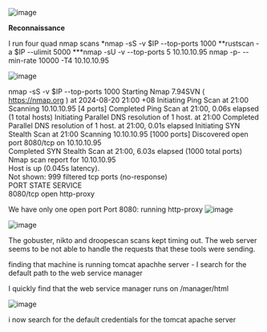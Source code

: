 
![image](https://github.com/user-attachments/assets/09cf167b-ac16-45f5-9afc-5a66232cba1d)

**Reconnaissance**

I run four quad nmap scans 
*nmap -sS -v $IP --top-ports 1000
**rustscan -a $IP --ulimit 5000
***nmap -sU -v --top-ports 5 10.10.10.95
nmap -p- --min-rate 10000 -T4 10.10.10.95

![image](https://github.com/user-attachments/assets/5a46ac1f-83d8-45c7-967a-9d3ea37adf4a)

 nmap -sS -v $IP --top-ports 1000 
Starting Nmap 7.94SVN ( https://nmap.org ) at 2024-08-20 21:00 +08
Initiating Ping Scan at 21:00
Scanning 10.10.10.95 [4 ports]
Completed Ping Scan at 21:00, 0.06s elapsed (1 total hosts)
Initiating Parallel DNS resolution of 1 host. at 21:00
Completed Parallel DNS resolution of 1 host. at 21:00, 0.01s elapsed
Initiating SYN Stealth Scan at 21:00
Scanning 10.10.10.95 [1000 ports]
Discovered open port 8080/tcp on 10.10.10.95                                                                        
Completed SYN Stealth Scan at 21:00, 6.03s elapsed (1000 total ports)                                               
Nmap scan report for 10.10.10.95                                                                                    
Host is up (0.045s latency).                                                                                        
Not shown: 999 filtered tcp ports (no-response)                                                                     
PORT     STATE SERVICE                                                                                              
8080/tcp open  http-proxy                                     
                                                             
We have only one open port 
Port 8080: running http-proxy 
![image](https://github.com/user-attachments/assets/c17e1523-7520-4938-9e9d-9406b2262860)

![image](https://github.com/user-attachments/assets/b25868a2-2de4-48f2-a1e5-1537de6294ab)

The gobuster, nikto and droopescan scans kept timing out. The web server seems to be not able to handle the requests that these tools were sending.

finding that machine is running tomcat apachhe server - I search for the default path to the web service manager 

I quickly find that the web service manager runs on /manager/html

![image](https://github.com/user-attachments/assets/af633c62-4676-4cee-8f75-39341a35076e)

i now search for the default credentials for the tomcat apache server 

